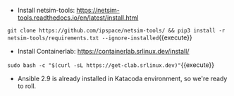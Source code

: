 * Install netsim-tools: https://netsim-tools.readthedocs.io/en/latest/install.html

`git clone https://github.com/ipspace/netsim-tools/ && pip3 install -r netsim-tools/requirements.txt --ignore-installed`{{execute}}

* Install Containerlab: https://containerlab.srlinux.dev/install/

`sudo bash -c "$(curl -sL https://get-clab.srlinux.dev)"`{{execute}}

* Ansible 2.9 is already installed in Katacoda environment, so we're ready to roll.
